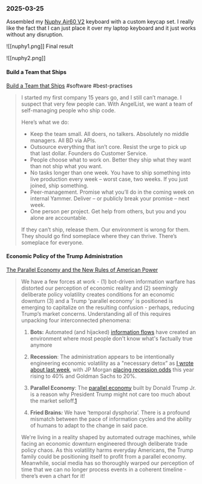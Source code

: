 ### 2025-03-25
Assembled my [Nuphy Air60 V2](https://nuphy.com/products/air60-v2) keyboard with a custom keycap set. I really like the fact that I can just place it over my laptop keyboard and it just works without any disruption.

![[nuphy1.png]]
Final result

![[nuphy2.png]]
#### Build a Team that Ships
[Build a Team that Ships](https://nav.al/build-a-team-that-ships) #software #best-practises

> I started my first company 15 years go, and I still can’t manage. I suspect that very few people can. With AngelList, we want a team of self-managing people who ship code.
> 
> Here’s what we do:
> 
> - Keep the team small. All doers, no talkers. Absolutely no middle managers. All BD via APIs.
> - Outsource everything that isn’t core. Resist the urge to pick up that last dollar. Founders do Customer Service.
> - People choose what to work on. Better they ship what they want than not ship what you want.
> - No tasks longer than one week. You have to ship something into live production every week – worst case, two weeks. If you just joined, ship something.
> - Peer-management. Promise what you’ll do in the coming week on internal Yammer. Deliver – or publicly break your promise – next week.
> - One person per project. Get help from others, but you and you alone are accountable.
> 
> If they can’t ship, release them. Our environment is wrong for them. They should go find someplace where they can thrive. There’s someplace for everyone.

#### Economic Policy of the Trump Administration
[The Parallel Economy and the New Rules of American Power](https://kyla.substack.com/p/the-parallel-economy-and-the-new)

> We have a few forces at work - (1) bot-driven information warfare has distorted our perception of economic reality and (2) seemingly deliberate policy volatility creates conditions for an economic downturn (3) and a Trump 'parallel economy' is positioned is emerging to capitalize on the resulting confusion - perhaps, reducing Trump’s market concerns. Understanding all of this requires unpacking four interconnected phenomena:
> 
> 1. **Bots:** Automated (and hijacked) [information flows](https://restofworld.org/2024/twitter-x-bots-elon-musk-elections/) have created an environment where most people don't know what's factually true anymore
>     
> 2. **Recession**: The administration appears to be intentionally engineering economic volatility as a "necessary detox” as [I wrote about last week](https://kyla.substack.com/p/an-orchestrated-recession-trumps), with JP Morgan [placing recession odds](https://www.bbc.com/news/articles/cgr21jjwg4wo) this year rising to 40% and Goldman Sachs to 20%.
>     
> 3. **Parallel Economy**: The [parallel economy](https://www.bloomberg.com/news/features/2025-03-10/donald-trump-jr-and-1789-capital-have-big-plans-for-maga-investing?srnd=homepage-americas) built by Donald Trump Jr. is a reason why President Trump might not care too much about the market selloff.[1](https://kyla.substack.com/p/the-parallel-economy-and-the-new#footnote-1-158735653)
>     
> 4. **Fried Brains**_**:**_ We have ‘temporal dysphoria’. There is a profound mismatch between the pace of information cycles and the ability of humans to adapt to the change in said pace.
>     
> 
> We're living in a reality shaped by automated outrage machines, while facing an economic downturn engineered through deliberate trade policy chaos. As this volatility harms everyday Americans, the Trump family could be positioning itself to profit from a parallel economy. Meanwhile, social media has so thoroughly warped our perception of time that we can no longer process events in a coherent timeline - there’s even a chart for it!